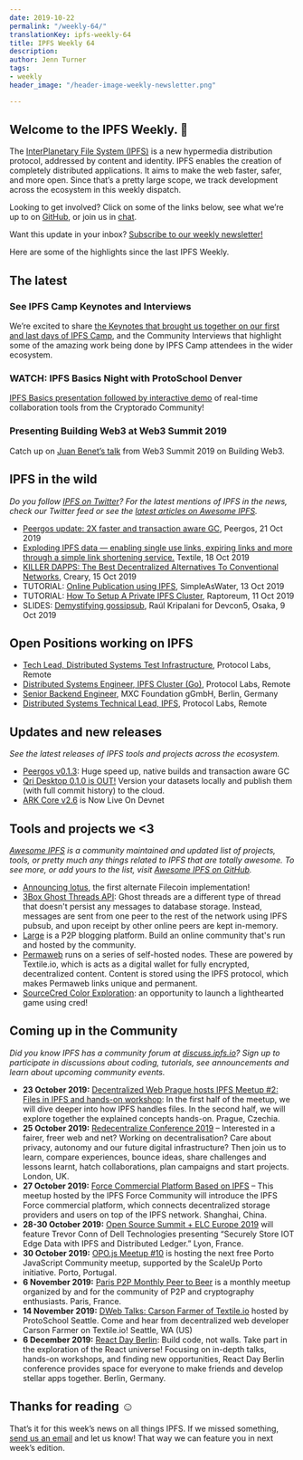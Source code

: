 ```yaml
---
date: 2019-10-22
permalink: "/weekly-64/"
translationKey: ipfs-weekly-64
title: IPFS Weekly 64
description: 
author: Jenn Turner
tags:
- weekly
header_image: "/header-image-weekly-newsletter.png"

---
```

## Welcome to the IPFS Weekly. 👋

The [InterPlanetary File System (IPFS)](https://ipfs.io/) is a new hypermedia distribution protocol, addressed by content and identity. IPFS enables the creation of completely distributed applications. It aims to make the web faster, safer, and more open. Since that’s a pretty large scope, we track development across the ecosystem in this weekly dispatch.

Looking to get involved? Click on some of the links below, see what we’re up to on [GitHub](https://github.com/ipfs), or join us in [chat](https://riot.im/app/#/room/#ipfs:matrix.org).

Want this update in your inbox? [Subscribe to our weekly newsletter!](http://eepurl.com/gL2Pi5)

Here are some of the highlights since the last IPFS Weekly.

## The latest

### See IPFS Camp Keynotes and Interviews

We’re excited to share [the Keynotes that brought us together on our first and last days of IPFS Camp](https://blog.ipfs.io/2019-10-14-ipfs-camp-keynotes-interviews/), and the Community Interviews that highlight some of the amazing work being done by IPFS Camp attendees in the wider ecosystem.

### WATCH: IPFS Basics Night with ProtoSchool Denver

[IPFS Basics presentation followed by interactive demo](https://www.youtube.com/watch?v=D3MjB45YZsM&feature=youtu.be) of real-time collaboration tools from the Cryptorado Community!

### Presenting Building Web3 at Web3 Summit 2019

Catch up on [Juan Benet’s talk](https://www.youtube.com/watch?v=pJOG5Ql7ZD0) from Web3 Summit 2019 on Building Web3.

## IPFS in the wild

_Do you follow [IPFS on Twitter](https://twitter.com/IPFSbot)? For the latest mentions of IPFS in the news, check our Twitter feed or see the [latest articles on Awesome IPFS](https://awesome.ipfs.io/articles/)._

- [Peergos update: 2X faster and transaction aware GC](https://peergos.gitlab.io/blog#peergos_release_v013_), Peergos, 21 Oct 2019
- [Exploding IPFS data — enabling single use links, expiring links and more through a simple link shortening service.](https://blog.textile.io/ipfs-experiments-creating-ipfs-links-that-you-can-delete/) Textile, 18 Oct 2019
- [KILLER DAPPS: The Best Decentralized Alternatives To Conventional Networks](https://creary.net/blockchain/@cryptoblog/killer-dapps), Creary, 15 Oct 2019
- TUTORIAL: [Online Publication using IPFS](https://simpleaswater.com/ipfs/tutorials/online_publishing_using_ipld?ref=reddit_ipfs_publication_using_ipld), SimpleAsWater, 13 Oct 2019
- TUTORIAL: [How To Setup A Private IPFS Cluster](https://raptoreum.com/blog/how-to-setup-a-private-ipfs-cluster/), Raptoreum, 11 Oct 2019
- SLIDES: [Demystifying gossipsub](<https://github.com/raulk/talks/blob/master/libp2p%20-%20Devcon5%20-%20Demystifying%20gossipsub%20(Osaka%2C%202019-10-09).pdf>), Raúl Kripalani for Devcon5, Osaka, 9 Oct 2019

## Open Positions working on IPFS

- [Tech Lead, Distributed Systems Test Infrastructure](https://jobs.lever.co/protocol/1ef5b878-573d-44fc-9fe6-c3745597c1fd), Protocol Labs, Remote
- [Distributed Systems Engineer, IPFS Cluster (Go)](https://jobs.lever.co/protocol/29207ca7-76a4-470f-b94a-e24244f9adc1), Protocol Labs, Remote
- [Senior Backend Engineer](https://www.golangprojects.com/golang-go-job-dcr-Senior-Backend-Engineer-Berlin-MXC-Foundation-gGmbH.html), MXC Foundation gGmbH, Berlin, Germany
- [Distributed Systems Technical Lead, IPFS](https://jobs.lever.co/protocol/9283f9b0-de64-4e1f-a221-5d02b0202198), Protocol Labs, Remote

## Updates and new releases

_See the latest releases of IPFS tools and projects across the ecosystem._

- [Peergos v0.1.3](https://alpha.peergos.net/public/peergos/releases/v0.1.3): Huge speed up, native builds and transaction aware GC
- [Qri Desktop 0.1.0 is OUT!](https://qri.io/desktop/) Version your datasets locally and publish them (with full commit history) to the cloud.
- [ARK Core v2.6](https://blog.ark.io/ark-core-v2-6-is-now-live-on-devnet-bfd8798fadf3) is Now Live On Devnet

## Tools and projects we <3

_[Awesome IPFS](https://awesome.ipfs.io/) is a community maintained and updated list of projects, tools, or pretty much any things related to IPFS that are totally awesome. To see more, or add yours to the list, visit [Awesome IPFS on GitHub](https://github.com/ipfs/awesome-ipfs)._

- [Announcing lotus](https://filecoin.io/blog/announcing-lotus/), the first alternate Filecoin implementation!
- [3Box Ghost Threads API](https://docs.3box.io/build/web-apps/messaging/ghost-threads): Ghost threads are a different type of thread that doesn't persist any messages to database storage. Instead, messages are sent from one peer to the rest of the network using IPFS pubsub, and upon receipt by other online peers are kept in-memory.
- [Large](https://gitlab.com/ptoner/large) is a P2P blogging platform. Build an online community that's run and hosted by the community.
- [Permaweb](https://github.com/Permaweb/permaweb) runs on a series of self-hosted nodes. These are powered by Textile.io, which is acts as a digital wallet for fully encrypted, decentralized content. Content is stored using the IPFS protocol, which makes Permaweb links unique and permanent.
- [SourceCred Color Exploration](https://discourse.sourcecred.io/t/sourcecred-color-exploration/292): an opportunity to launch a lighthearted game using cred!

## Coming up in the Community

_Did you know IPFS has a community forum at [discuss.ipfs.io](https://discuss.ipfs.io/)? Sign up to participate in discussions about coding, tutorials, see announcements and learn about upcoming community events._

- **23 October 2019:** [Decentralized Web Prague hosts IPFS Meetup #2: Files in IPFS and hands-on workshop](https://www.meetup.com/dweb-prague/events/263909416/): In the first half of the meetup, we will dive deeper into how IPFS handles files. In the second half, we will explore together the explained concepts hands-on. Prague, Czechia.
- **25 October 2019:** [Re­decentra­lize Conference 2019](https://redecentralize.org/events/2019-conference/) – Interested in a fairer, freer web and net? Working on decentralisation? Care about privacy, autonomy and our future digital infrastructure? Then join us to learn, compare experiences, bounce ideas, share challenges and lessons learnt, hatch collaborations, plan campaigns and start projects. London, UK.
- **27 October 2019:** [Force Commercial Platform Based on IPFS](https://www.meetup.com/Shanghai-Decentralized-Systems-Meetup-Group/events/265612157/) – This meetup hosted by the IPFS Force Community will introduce the IPFS Force commercial platform, which connects decentralized storage providers and users on top of the IPFS network. Shanghai, China.
- **28-30 October 2019:** [Open Source Summit + ELC Europe 2019](https://osseu19.sched.com/event/TLD8) will feature Trevor Conn of Dell Technologies presenting “Securely Store IOT Edge Data with IPFS and Distributed Ledger.” Lyon, France.
- **30 October 2019:** [OPO.js Meetup #10](https://www.meetup.com/opo-js/events/265502030/) is hosting the next free Porto JavaScript Community meetup, supported by the ScaleUp Porto initiative. Porto, Portugal.
- **6 November 2019:** [Paris P2P Monthly Peer to Beer](https://p2p.paris/en/event/monthly-3/) is a monthly meetup organized by and for the community of P2P and cryptography enthusiasts. Paris, France.
- **14 November 2019:** [DWeb Talks: Carson Farmer of Textile.io](https://www.meetup.com/ProtoSchool-Seattle-Learn-to-Make-the-Decentralized-Web/events/263590720/) hosted by ProtoSchool Seattle. Come and hear from decentralized web developer Carson Farmer on Textile.io! Seattle, WA (US)
- **6 December 2019:** [React Day Berlin](https://reactday.berlin/): Build code, not walls. Take part in the exploration of the React universe! Focusing on in-depth talks, hands-on workshops, and finding new opportunities, React Day Berlin conference provides space for everyone to make friends and develop stellar apps together. Berlin, Germany.

## Thanks for reading ☺️

That’s it for this week’s news on all things IPFS. If we missed something, [send us an email](mailto:newsletter@ipfs.io) and let us know! That way we can feature you in next week’s edition.